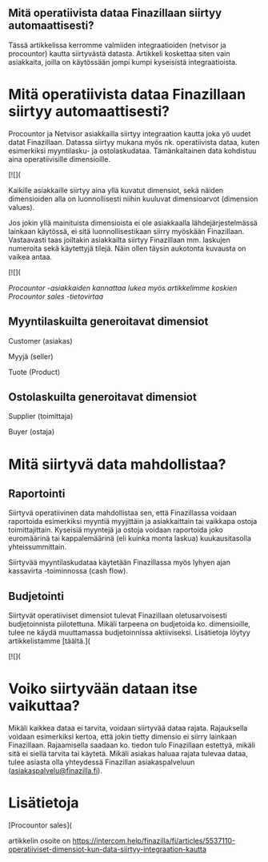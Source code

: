 ## Mitä operatiivista dataa Finazillaan siirtyy automaattisesti?

Tässä artikkelissa kerromme valmiiden integraatioiden (netvisor ja procountor) kautta siirtyvästä datasta. Artikkeli koskettaa siten vain asiakkaita, joilla on käytössään jompi kumpi kyseisistä integraatioista.

# Mitä operatiivista dataa Finazillaan siirtyy automaattisesti?

Procountor ja Netvisor asiakkailla siirtyy integraation kautta joka yö uudet datat Finazillaan. Datassa siirtyy mukana myös nk. operatiivista dataa, kuten esimerkiksi myyntilasku- ja ostolaskudataa. Tämänkaltainen data kohdistuu aina operatiivisille dimensioille.

[![](

Kaikille asiakkaille siirtyy aina yllä kuvatut dimensiot, sekä näiden dimensioiden alla on luonnollisesti niihin kuuluvat dimensioarvot (dimension values).

Jos jokin yllä mainituista dimensioista ei ole asiakkaalla lähdejärjestelmässä lainkaan käytössä, ei sitä luonnollisestikaan siirry myöskään Finazillaan. Vastaavasti taas joiltakin asiakkailta siirtyy Finazillaan mm. laskujen numeroita sekä käytettyjä tilejä. Näin ollen täysin aukotonta kuvausta on vaikea antaa.

[![](

*Procountor -asiakkaiden kannattaa lukea myös artikkelimme koskien Procountor sales -tietovirtaa*

## Myyntilaskuilta generoitavat dimensiot

Customer (asiakas)

Myyjä (seller)

Tuote (Product)

## Ostolaskuilta generoitavat dimensiot

Supplier (toimittaja)

Buyer (ostaja)

# Mitä siirtyvä data mahdollistaa?

## Raportointi

Siirtyvä operatiivinen data mahdollistaa sen, että Finazillassa voidaan raportoida esimerkiksi myyntiä myyjittäin ja asiakkaittain tai vaikkapa ostoja toimittajittain. Kyseisiä myyntejä ja ostoja voidaan raportoida joko euromäärinä tai kappalemäärinä (eli kuinka monta laskua) kuukausitasolla yhteissummittain.

Siirtyvää myyntilaskudataa käytetään Finazillassa myös lyhyen ajan kassavirta -toiminnossa (cash flow).

## Budjetointi

Siirtyvät operatiiviset dimensiot tulevat Finazillaan oletusarvoisesti budjetoinnista piilotettuna. Mikäli tarpeena on budjetoida ko. dimensioille, tulee ne käydä muuttamassa budjetoinnissa aktiiviseksi. Lisätietoja löytyy artikkelistamme [täältä.]( 

[![](

# Voiko siirtyvään dataan itse vaikuttaa?

Mikäli kaikkea dataa ei tarvita, voidaan siirtyvää dataa rajata. Rajauksella voidaan esimerkiksi kertoa, että jokin tietty dimensio ei siirry lainkaan Finazillaan. Rajaamisella saadaan ko. tiedon tulo Finazillaan estettyä, mikäli sitä ei siellä tarvita tai käytetä. Mikäli asiakas haluaa rajata tulevaa dataa, tulee asiasta olla yhteydessä Finazillan asiakaspalveluun ([asiakaspalvelu@finazilla.fi](mailto:asiakaspalvelu@finazilla.fi)).

# Lisätietoja

[Procountor sales](



artikkelin osoite on https://intercom.help/finazilla/fi/articles/5537110-operatiiviset-dimensiot-kun-data-siirtyy-integraation-kautta

